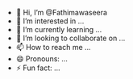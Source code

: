 - 👋 Hi, I’m @Fathimawaseera
- 👀 I’m interested in ...
- 🌱 I’m currently learning ...
- 💞️ I’m looking to collaborate on ...
- 📫 How to reach me ...
- 😄 Pronouns: ...
- ⚡ Fun fact: ...

<!---
Fathimawaseera/Fathimawaseera is a ✨ special ✨ repository because its `README.md` (this file) appears on your GitHub profile.
You can click the Preview link to take a look at your changes.
--->
